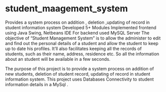 # student_maagement_system
Provides a system process on addition , deletion ,updating of record in student information system
Developed 5+ Modules
Implemented frontend using Java Swing, Netbeans IDE
For backend used MySQL Server
The objective of “Student Management System” is to allow the administer to edit and find out the personal details of a student and allow the student to keep up to date his profiles.
It’ll also facilitates keeping all the records of students, such as their name, address, residence etc. 
So all the information about an student will be available in a few seconds.

The purpose of this project is to provide a system process on addition of new students,
deletion of student record, updating of record in student information system.
This project uses Databases Connectivity to student information details in a MySql . 
